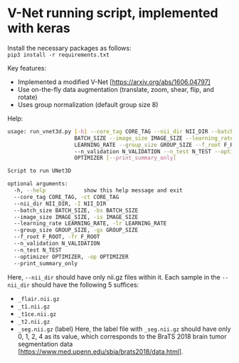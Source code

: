 # V-Net running script, implemented with keras


Install the necessary packages as follows:<br>
```pip3 install -r requirements.txt```

Key features:<br>
- Implemented a modified V-Net [https://arxiv.org/abs/1606.04797]<br>
- Use on-the-fly data augmentation (translate, zoom, shear, flip, and rotate)<br>
- Uses group normalization (default group size 8)<br>

Help:
```bash
usage: run_vnet3d.py [-h] --core_tag CORE_TAG --nii_dir NII_DIR --batch_size
                     BATCH_SIZE --image_size IMAGE_SIZE --learning_rate
                     LEARNING_RATE --group_size GROUP_SIZE --f_root F_ROOT
                     --n_validation N_VALIDATION --n_test N_TEST --optimizer
                     OPTIMIZER [--print_summary_only]

Script to run UNet3D

optional arguments:
  -h, --help            show this help message and exit
  --core_tag CORE_TAG, -ct CORE_TAG
  --nii_dir NII_DIR, -I NII_DIR
  --batch_size BATCH_SIZE, -bs BATCH_SIZE
  --image_size IMAGE_SIZE, -is IMAGE_SIZE
  --learning_rate LEARNING_RATE, -lr LEARNING_RATE
  --group_size GROUP_SIZE, -gs GROUP_SIZE
  --f_root F_ROOT, -fr F_ROOT
  --n_validation N_VALIDATION
  --n_test N_TEST
  --optimizer OPTIMIZER, -op OPTIMIZER
  --print_summary_only
```
Here, `--nii_dir` should have only nii.gz files within it.
Each sample in the `--nii_dir` should have the following 5 suffices:
- `_flair.nii.gz` 
- `_t1.nii.gz`
- `_t1ce.nii.gz`
- `_t2.nii.gz`
- `_seg.nii.gz` (label)
Here, the label file with `_seg.nii.gz` should have only 0, 1, 2, 4 as its value, which corresponds to the BraTS 2018 brain tumor segmentation data [https://www.med.upenn.edu/sbia/brats2018/data.html].


